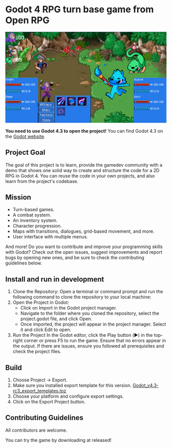 # Godot 4 RPG turn base game from Open RPG

![Godot Open RPG banner](media/Combat.png)

**You need to use Godot 4.3 to open the project!** You can find Godot 4.3 on the [Godot website](https://godotengine.org/).
## Project Goal

The goal of this project is to learn, provide the gamedev community with a demo that shows one solid way to create and structure the code for a 2D RPG in Godot 4. You can reuse the code in your own projects, and also learn from the project's codebase.

## Mission
- Turn-based games.
- A combat system.
- An inventory system.
- Character progression.
- Maps with transitions, dialogues, grid-based movement, and more.
- User interface with multiple menus.

And more! Do you want to contribute and improve your programming skills with Godot? Check out the open issues, suggest improvements and report bugs by opening new ones, and be sure to check the contributing guidelines below.

## Install and run in development
1. Clone the Repository: Open a terminal or command prompt and run the following command to clone the repository to your local machine:
2. Open the Project in Godot: 
    - Click on Import in the Godot project manager.
    - Navigate to the folder where you cloned the repository, select the project.godot file, and click Open.
    - Once imported, the project will appear in the project manager. Select it and click Edit to open.
3. Run the Project
In the Godot editor, click the Play button (▶️) in the top-right corner or press F5 to run the game.
Ensure that no errors appear in the output. If there are issues, ensure you followed all prerequisites and check the project files.

## Build
1. Choose Project -> Export.
2. Make sure you installed export template for this version. [Godot_v4.3-rc3_export_templates.tpz](https://github.com/godotengine/godot-builds/releases/download/4.3-rc3/Godot_v4.3-rc3_export_templates.tpz)
3. Choose your platform and configure export settings.
4. Click on the Export Project button.
## Contributing Guidelines
All contributors are welcome.

You can try the game by downloading at released!
